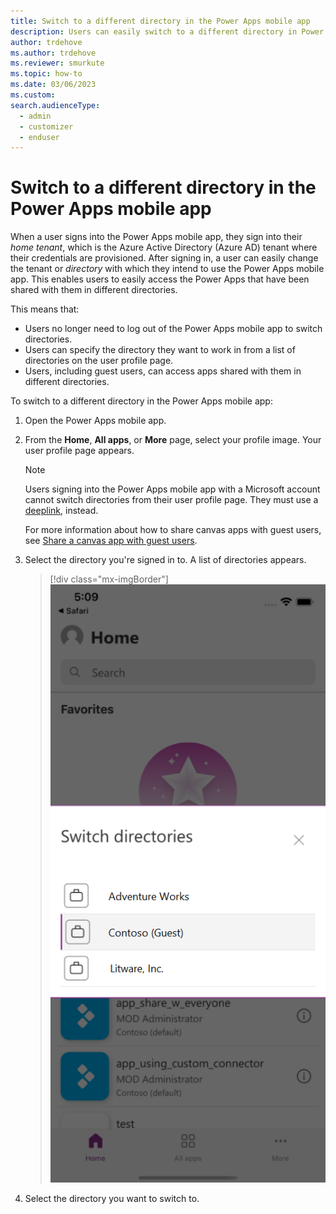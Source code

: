 ```yaml
---
title: Switch to a different directory in the Power Apps mobile app
description: Users can easily switch to a different directory in Power Apps mobile.
author: trdehove
ms.author: trdehove
ms.reviewer: smurkute
ms.topic: how-to
ms.date: 03/06/2023
ms.custom: 
search.audienceType: 
  - admin
  - customizer
  - enduser
---
```


# Switch to a different directory in the Power Apps mobile app

When a user signs into the Power Apps mobile app, they sign into their *home tenant*, which is the Azure Active Directory (Azure AD) tenant where their credentials are provisioned. After signing in, a user can easily change the tenant or *directory* with which they intend to use the Power Apps mobile app. This enables users to easily access the Power Apps that have been shared with them in different directories.

This means that:

- Users no longer need to log out of the Power Apps mobile app to switch directories.
- Users can specify the directory they want to work in from a list of directories on the user profile page.
- Users, including guest users, can access apps shared with them in different directories.

To switch to a different directory in the Power Apps mobile app:

1. Open the Power Apps mobile app.
2. From the **Home**, **All apps**, or **More** page, select your profile image. Your user profile page appears.

    > [!Note]
    > Users signing into the Power Apps mobile app with a Microsoft account cannot switch directories from their user profile page. They must use a [deeplink](mobile-deep-links.md), instead.
    > 
    > For more information about how to share canvas apps with guest users, see [Share a canvas app with guest users](../maker/canvas-apps/share-app-guests.md#in-power-apps-mobile-how-does-a-guest-see-apps-in-the-guest-tenant).

3. Select the directory you're signed in to. A list of directories appears.
    
    > [!div class="mx-imgBorder"] 
    > ![A list of directories.](media/tenant-switcher.png "A list of directories.")
   
4. Select the directory you want to switch to.




